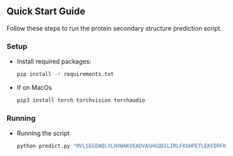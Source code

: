 ## Quick Start Guide

Follow these steps to run the protein secondary structure prediction script.

### Setup
- Install required packages:
  ```bash
  pip install -r requirements.txt
- If on MacOs
  ```bash
  pip3 install torch torchvision torchaudio

### Running
- Running the script
  ```bash
  python predict.py "MVLSEGEWQLVLHVWAKVEADVAGHGQDILIRLFKSHPETLEKFDRFKHLKTEAEMKASEDLKKHGVTVLTALGAILKKKGHHEAELKPLAQSHATKHKIPIKYLEFISEAIIHAIIIIIIIDFGADAQGAMNKALELFRKDIAAKYKELGYQG"

